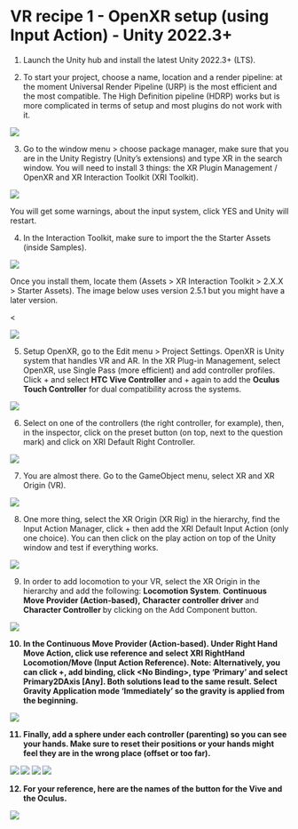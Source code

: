 # VR recipe 1 - OpenXR setup (using Input Action) - Unity 2022.3+

1. Launch the Unity hub and install the latest Unity 2022.3+ (LTS).</p>

2. To start your project, choose a name, location and a render pipeline: at the moment Universal Render Pipeline (URP) is the most efficient and the most compatible. The High Definition pipeline (HDRP) works but is more complicated in terms of setup and most plugins do not work with it.

<p align="left"><img src="images/recipe101.png"/></p>

3. Go to the window menu &gt; choose package manager, make sure that you are in the Unity Registry (Unity’s extensions) and type XR in the search window. You will need to install 3 things: the XR Plugin Management / OpenXR and XR Interaction Toolkit (XRI Toolkit).

<p align="left"><img src="images/recipe102.png"/></p>

You will get some warnings, about the input system, click YES and Unity will restart.

4. In the Interaction Toolkit, make sure to import the the Starter Assets (inside Samples).

<p align="left"><img src="images/recipe103.png"/></p>

Once you install them, locate them (Assets &gt; XR Interaction Toolkit &gt; 2.X.X &gt; Starter Assets). The image below uses version 2.5.1 but you might have a later version.

<<p align="left"><img src="images/recipe104.jpg"/></p>

5. Setup OpenXR, go to the Edit menu &gt; Project Settings. OpenXR is Unity system that handles VR and AR. In the XR Plug-in Management, select OpenXR, use Single Pass (more efficient) and add controller profiles. Click + and select <b>HTC Vive Controller</b> and + again to add the <b>Oculus Touch Controller</b> for dual compatibility across the systems.

<p align="left"><img src="images/recipe105.png"/></p>

6. Select on one of the controllers (the right controller, for example), then, in the inspector, click on the preset button (on top, next to the question mark) and click on XRI Default Right Controller.

<p align="left"><img src="images/recipe106.jpg"/></p>

7. You are almost there. Go to the GameObject menu, select XR and XR Origin (VR).

<p align="left"><img src="images/recipe107.jpg"/></p>

8. One more thing, select the XR Origin (XR Rig) in the hierarchy, find the Input Action Manager, click + then add the XRI Default Input Action (only one choice). You can then click on the play action on top of the Unity window and test if everything works.

<p align="left"><img src="images/recipe108.jpg"/></p>

9. In order to add locomotion to your VR, select the XR Origin in the hierarchy and add the following: </span><b>Locomotion System</b><span class="s3">. </span><b>Continuous Move Provider (Action-based)</b><span class="s3"><b>,</b> </span><b>Character controller driver </b>and<b> Character Controller </b>by clicking on the Add Component button.<b>
	
<p align="left"><img src="images/recipe109.jpg"/></p>

10. In the </span><b>Continuous Move Provider (Action-based). </b>Under Right Hand Move Action, click use reference and select XRI RightHand Locomotion/Move (Input Action Reference). Note: Alternatively, you can click +, add binding, click &lt;No Binding&gt;, type ‘Primary’ and select Primary2DAxis [Any]. Both solutions lead to the same result. Select Gravity Application mode ‘Immediately’ so the gravity is applied from the beginning.

<p align="left"><img src="images/recipe110.png"/></p>

11. Finally, add a sphere under each controller (parenting) so you can see your hands. Make sure to reset their positions or your hands might feel they are in the wrong place (offset or too far).

<p align="left"><img src="images/recipe111.png"/>
<img src="images/recipe112.jpg"/>
<img src="images/recipe113.jpg"/>
<img src="images/recipe114.jpg"/></p>

12. For your reference, here are the names of the button for the Vive and the Oculus.

<p align="left"><img src="images/recipe115.png"/></p>
